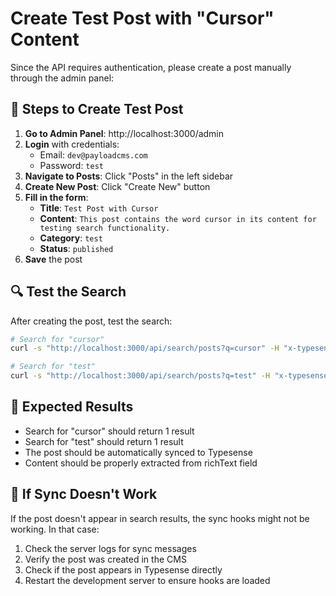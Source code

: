 # Create Test Post with "Cursor" Content

Since the API requires authentication, please create a post manually through the admin panel:

## 🎯 **Steps to Create Test Post**

1. **Go to Admin Panel**: http://localhost:3000/admin
2. **Login** with credentials:
   - Email: `dev@payloadcms.com`
   - Password: `test`
3. **Navigate to Posts**: Click "Posts" in the left sidebar
4. **Create New Post**: Click "Create New" button
5. **Fill in the form**:
   - **Title**: `Test Post with Cursor`
   - **Content**: `This post contains the word cursor in its content for testing search functionality.`
   - **Category**: `test`
   - **Status**: `published`
6. **Save** the post

## 🔍 **Test the Search**

After creating the post, test the search:

```bash
# Search for "cursor"
curl -s "http://localhost:3000/api/search/posts?q=cursor" -H "x-typesense-api-key: xyz" | jq '{found: .found, hits: [.hits[0].document.title]}'

# Search for "test"
curl -s "http://localhost:3000/api/search/posts?q=test" -H "x-typesense-api-key: xyz" | jq '{found: .found, hits: [.hits[0].document.title]}'
```

## 🧪 **Expected Results**

- Search for "cursor" should return 1 result
- Search for "test" should return 1 result
- The post should be automatically synced to Typesense
- Content should be properly extracted from richText field

## 🔧 **If Sync Doesn't Work**

If the post doesn't appear in search results, the sync hooks might not be working. In that case:

1. Check the server logs for sync messages
2. Verify the post was created in the CMS
3. Check if the post appears in Typesense directly
4. Restart the development server to ensure hooks are loaded
